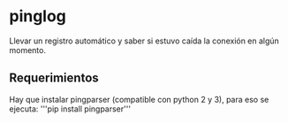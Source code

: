 # pinglog
Llevar un registro automático y saber si estuvo caída la conexión en algún momento.

## Requerimientos
Hay que instalar pingparser (compatible con python 2 y 3), para eso se ejecuta:
'''pip install pingparser'''
